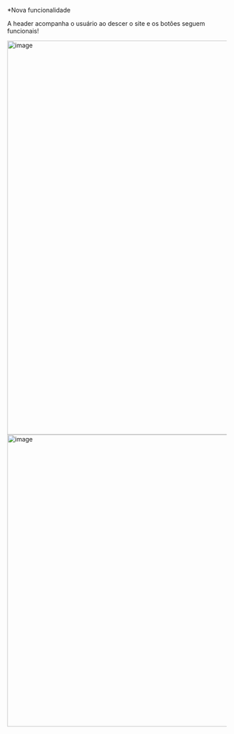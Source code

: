 *Nova funcionalidade

A header acompanha o usuário ao descer o site e os botões seguem funcionais!

<img width="1895" height="905" alt="image" src="https://github.com/user-attachments/assets/d75f3de5-2ae1-4a37-a6f5-f036d86e4cbb" />
<img width="1318" height="671" alt="image" src="https://github.com/user-attachments/assets/b51aa72a-ffc7-4fd5-a7d9-6d6b0c449c2a" />
